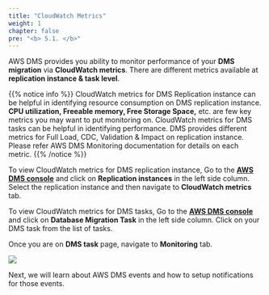 ```yaml
---
title: "CloudWatch Metrics"
weight: 1
chapter: false
pre: "<b> 5.1. </b>"
---
```


AWS DMS provides you ability to monitor performance of your **DMS migration** via **CloudWatch metrics**. There are different metrics available at **replication instance & task level**.

{{% notice info %}}
CloudWatch metrics for DMS Replication instance can be helpful in identifying resource consumption on DMS replication instance. **CPU utilization, Freeable memory, Free Storage Space,** etc. are few key metrics you may want to put monitoring on. CloudWatch metrics for DMS tasks can be helpful in identifying performance. DMS provides different metrics for Full Load, CDC, Validation & Impact on replication instance. Please refer AWS DMS Monitoring documentation  for details on each metric.
{{% /notice %}}

To view CloudWatch metrics for DMS replication instance, Go to the [**AWS DMS console**](https://console.aws.amazon.com/dms/v2/home#dashboard) and click on **Replication instances** in the left side column. Select the replication instance and then navigate to **CloudWatch metrics** tab.

To view CloudWatch metrics for DMS tasks, Go to the [**AWS DMS console**](https://console.aws.amazon.com/dms/v2/home#dashboard) and click on **Database Migration Task** in the left side column. Click on your DMS task from the list of tasks.

Once you are on **DMS task** page, navigate to **Monitoring** tab.

![](/images/5/1/0001.png?width=90pc)

Next, we will learn about AWS DMS events and how to setup notifications for those events.